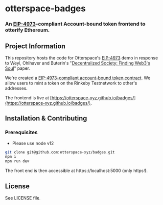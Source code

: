 # otterspace-badges

### An [EIP-4973](https://github.com/ethereum/EIPs/pull/4973)-compliant Account-bound token frontend to otterify Ethereum.

## Project Information

This repository hosts the code for Otterspace's
[EIP-4973](https://otterspace-xyz.github.io/badges/) demo in response to Weyl,
Ohlhaver and Buterin's "[Decentralized Society: Finding Web3's
Soul](https://papers.ssrn.com/sol3/papers.cfm?abstract_id=4105763)" paper.

We're created a [EIP-4973-compliant account-bound token
contract](https://github.com/otterspace-xyz/otterspace-contracts). We allow
users to mint a token on the Rinkeby Testnetwork to other's addresses.

The frontend is live at
[https://otterspace-xyz.github.io/badges/](https://otterspace-xyz.github.io/badges/).

## Installation & Contributing

### Prerequisites

- Please use node v12

```bash
git clone git@github.com:otterspace-xyz/badges.git
npm i
npm run dev
```

The front end is then accessible at https://localhost:5000 (only https!).

## License

See LICENSE file.
